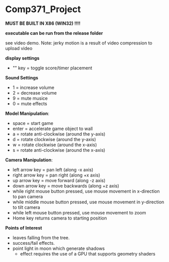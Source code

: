# Comp371_Project

**MUST BE BUILT IN X86 (WIN32) !!!!**

**executable can be run from the release folder**

see video demo.
Note: jerky motion is a result of video compression to upload video

**display settings**
- "\" key = toggle score/timer placement

**Sound Settings**

- 1 = increase volume  
- 2 = decrease volume  
- 9 = mute musice  
- 0 = mute effects

**Model Manipulation**:

- space = start game  
- enter = accelerate game object to wall  
- a = rotate anti-clockwise (around the y-axis)  
- d = rotate clockwise (around the y-axis)  
- w = rotate clockwise (around the x-axis)  
- s = rotate anti-clockwise (around the x-axis)  

**Camera Manipulation**:

- left arrow key = pan left (along -x axis)  
- right arrow key = pan right (along +x axis)  
- up arrow key = move forward (along -z axis)  
- down arrow key = move backwards (along +z axis)  
- while right mouse button pressed, use mouse movement in x-direction to pan camera  
- while middle mouse button pressed, use mouse movement in y-direction to tilt camera  
- while left mouse button pressed, use mouse movement to zoom  
- Home key returns camera to starting position  

**Points of Interest**

- leaves falling from the tree.  
- success/fail effects.  
- point light in moon which generate shadows  
    - effect requires the use of a GPU that supports geometry shaders